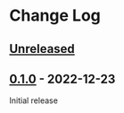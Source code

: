 # Change Log

## [Unreleased]

## [0.1.0] - 2022-12-23

Initial release


[Unreleased]: https://github.com/cashapp/redwood/compare/0.1.0...HEAD
[0.1.0]: https://github.com/cashapp/redwood/releases/tag/0.1.0
